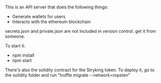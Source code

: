 This is an API server that does the following things:
  - Generate wallets for users
  - Interacts with the ethereum blockchain

secrets.json and private.json are not included in version control. get it from someone.

To start it:
  - npm install
  - npm start

There's also the solidity contract for the Stryking token. To deploy it, go to the solidity folder and run "truffle migrate --network=ropsten"
